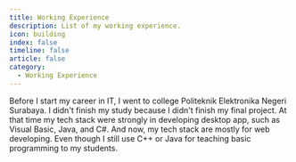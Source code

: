 ```yaml
---
title: Working Experience
description: List of my working experience.
icon: building
index: false
timeline: false
article: false
category:
  - Working Experience
---
```


Before I start my career in IT, I went to college Politeknik Elektronika Negeri Surabaya. I didn't finish my study because I didn't finish my final project. At that time my tech stack were strongly in developing desktop app, such as Visual Basic, Java, and C#. And now, my tech stack are mostly for web developing. Even though I still use C++ or Java for teaching basic programming to my students.

<Catalog />
